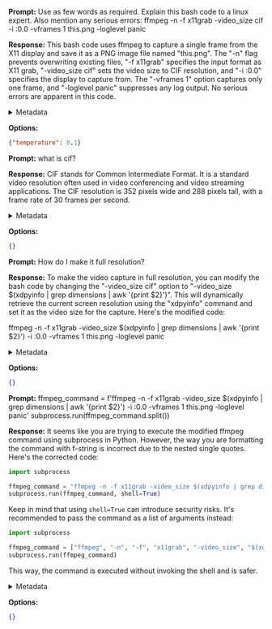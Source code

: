 **Prompt:**
Use as few words as required. Explain this bash code to a linux expert. Also mention any serious errors:
ffmpeg -n -f x11grab -video_size cif -i :0.0 -vframes 1 this.png -loglevel panic

**Response:**
This bash code uses ffmpeg to capture a single frame from the X11 display and save it as a PNG image file named "this.png". The "-n" flag prevents overwriting existing files, "-f x11grab" specifies the input format as X11 grab, "-video_size cif" sets the video size to CIF resolution, and "-i :0.0" specifies the display to capture from. The "-vframes 1" option captures only one frame, and "-loglevel panic" suppresses any log output. No serious errors are apparent in this code.

<details><summary>Metadata</summary>

- Duration: 2786 ms
- Datetime: 2023-11-10T19:27:55.429447
- Model: gpt-3.5-turbo-0613

</details>

**Options:**
```json
{"temperature": 0.1}
```

**Prompt:**
what is cif?

**Response:**
CIF stands for Common Intermediate Format. It is a standard video resolution often used in video conferencing and video streaming applications. The CIF resolution is 352 pixels wide and 288 pixels tall, with a frame rate of 30 frames per second.

<details><summary>Metadata</summary>

- Duration: 1454 ms
- Datetime: 2023-11-10T19:28:11.473149
- Model: gpt-3.5-turbo-0613

</details>

**Options:**
```json
{}
```

**Prompt:**
How do I make it full resolution?

**Response:**
To make the video capture in full resolution, you can modify the bash code by changing the "-video_size cif" option to "-video_size $(xdpyinfo | grep dimensions | awk '{print $2}')". This will dynamically retrieve the current screen resolution using the "xdpyinfo" command and set it as the video size for the capture. Here's the modified code:

ffmpeg -n -f x11grab -video_size $(xdpyinfo | grep dimensions | awk '{print $2}') -i :0.0 -vframes 1 this.png -loglevel panic

<details><summary>Metadata</summary>

- Duration: 2638 ms
- Datetime: 2023-11-10T19:28:37.874841
- Model: gpt-3.5-turbo-0613

</details>

**Options:**
```json
{}
```

**Prompt:**
ffmpeg_command = f'ffmpeg -n -f x11grab -video_size $(xdpyinfo | grep dimensions | awk '{print $2}') -i :0.0 -vframes 1 this.png -loglevel panic'
    subprocess.run(ffmpeg_command.split())

**Response:**
It seems like you are trying to execute the modified ffmpeg command using subprocess in Python. However, the way you are formatting the command with f-string is incorrect due to the nested single quotes. Here's the corrected code:

```python
import subprocess

ffmpeg_command = "ffmpeg -n -f x11grab -video_size $(xdpyinfo | grep dimensions | awk '{print $2}') -i :0.0 -vframes 1 this.png -loglevel panic"
subprocess.run(ffmpeg_command, shell=True)
```

Keep in mind that using `shell=True` can introduce security risks. It's recommended to pass the command as a list of arguments instead:

```python
import subprocess

ffmpeg_command = ["ffmpeg", "-n", "-f", "x11grab", "-video_size", "$(xdpyinfo | grep dimensions | awk '{print $2}')", "-i", ":0.0", "-vframes", "1", "this.png", "-loglevel", "panic"]
subprocess.run(ffmpeg_command)
```

This way, the command is executed without invoking the shell and is safer.

<details><summary>Metadata</summary>

- Duration: 5037 ms
- Datetime: 2023-11-10T19:29:41.514703
- Model: gpt-3.5-turbo-0613

</details>

**Options:**
```json
{}
```

